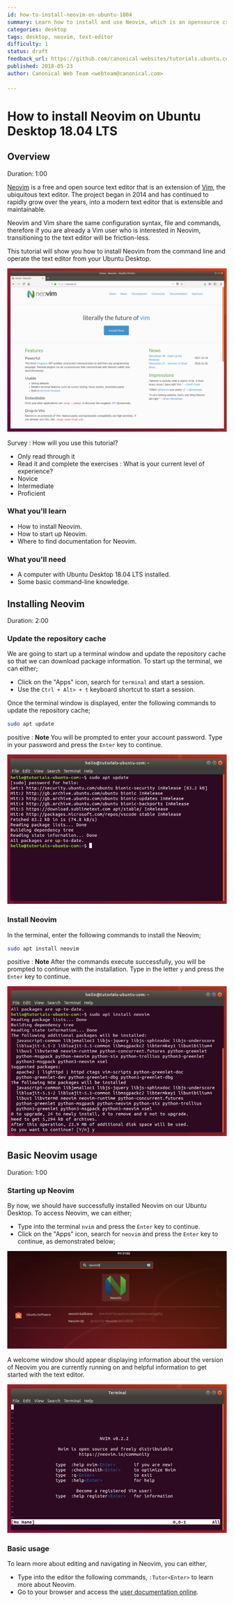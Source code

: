 ```yaml
---
id: how-to-install-neovim-on-ubuntu-1804
summary: Learn how to install and use Neovim, which is an opensource cross platform text editor, on Ubuntu Desktop 18.04 LTS.
categories: desktop
tags: desktop, neovim, text-editor
difficulty: 1
status: draft
feedback_url: https://github.com/canonical-websites/tutorials.ubuntu.com/issues
published: 2018-05-23
author: Canonical Web Team <webteam@canonical.com>

---
```


# How to install Neovim on Ubuntu Desktop 18.04 LTS

## Overview
Duration: 1:00

[Neovim](https://neovim.io/) is a free and open source text editor that is an extension of [Vim](https://www.vim.org/), the ubiquitous text editor. The project began in 2014 and has continued to rapidly grow over the years, into a modern text editor that is extensible and maintainable. 

Neovim and Vim share the same configuration syntax, file and commands, therefore if you are already a Vim user who is interested in Neovim, transitioning to the text editor will be friction-less.

This tutorial will show you how to install Neovim from the command line and operate the text editor from your Ubuntu Desktop.

![Neovim Front Web Page](./images/01-neovim-webpage.png)

Survey
: How will you use this tutorial?
 - Only read through it
 - Read it and complete the exercises
: What is your current level of experience?
 - Novice
 - Intermediate
 - Proficient

### What you'll learn

- How to install Neovim.
- How to start up Neovim.
- Where to find documentation for Neovim.

### What you'll need

- A computer with Ubuntu Desktop 18.04 LTS installed.
- Some basic command-line knowledge.

## Installing Neovim
Duration: 2:00

### Update the repository cache

We are going to start up a terminal window and update the repository cache so that we can download package information. To start up the terminal, we can either;

* Click on the "Apps" icon, search for `terminal` and start a session.
* Use the `Ctrl + Alt> + t` keyboard shortcut to start a session.

Once the terminal window is displayed, enter the following commands to update the repository cache;

```bash
sudo apt update
```

positive
: **Note**
You will be prompted to enter your account password. Type in your password and press the `Enter` key to continue.

![Terminal Update Cache](./images/02-neovim-update-cache.png)

### Install Neovim

In the terminal, enter the following commands to install the Neovim;

```bash
sudo apt install neovim
```

positive
: **Note**
After the commands execute successfully, you will be prompted to continue with the installation. Type in the letter `y` and press the `Enter` key to continue.

![Terminal Neovim Install](./images/03-neovim-install-package.png)

## Basic Neovim usage
Duration: 1:00

### Starting up Neovim

By now, we should have successfully installed Neovim on our Ubuntu Desktop. To access Neovim, we can either;

* Type into the terminal `nvim` and press the `Enter` key to continue.
* Click on the "Apps" icon, search for `neovim` and press the `Enter` key to continue, as demonstrated below;

![Neovim Startup](./images/04-neovim-start.png)

A welcome window should appear displaying information about the version of Neovim you are currently running on and helpful information to get started with the text editor.

![Neovim Welcome](./images/05-neovim-welcome-window.png)

### Basic usage

To learn more about editing and navigating in Neovim, you can either,

* Type into the editor the following commands, `:Tutor<Enter>` to learn more about Neovim.
* Go to your browser and access the [user documentation online](https://neovim.io/doc/user/).